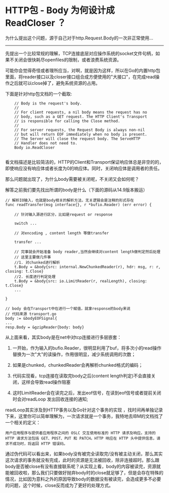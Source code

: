 # HTTP包 - Body 为何设计成ReadCloser ？


为什么提出这个问题，源于自己对于http.Request.Body的一次非正常使用...


---
先提出一个比较常规的理解，TCP连接底层对应操作系统的socket文件句柄，如果不关闭会很快耗尽openfiles的限制，或者浪费系统资源。

可能你会觉得奇怪或者理所应当，对啊，就是因为这样，所以在Go的内置http包里面，将reader接口以及closer接口组合成方便使用的"大接口"，在完成read操作之后就可以close掉了，避免系统资源的占用。

下面是针对http包文档的一个截取:
```bigquery
	// Body is the request's body.
	//
	// For client requests, a nil body means the request has no
	// body, such as a GET request. The HTTP Client's Transport
	// is responsible for calling the Close method.
	//
	// For server requests, the Request Body is always non-nil
	// but will return EOF immediately when no body is present.
	// The Server will close the request body. The ServeHTTP
	// Handler does not need to.
	Body io.ReadCloser


```
看文档描述是比较简洁的，HTTP的Client和Transport保证响应体总是非空的的，即使响应没有响应体或者长度为0的响应体。同时，关闭响应体是调用者的责任。

那么问题就出现了，为什么body需要被关闭呢，不关闭又会如何呢？

解答之前我们要先找出所谓的body是什么（下面的源码从14.9版本搬运）

```bigquery
// 解析IO输入，也就是body相关的解析方法，无关逻辑会是注释的形式存在
func readTransfer(msg interface{}, r *bufio.Reader) (err error) {
    
    // 针对输入源进行区分，比如是request or response

    switch ...

    // 对encoding , content length 等做transfer
    
    transfer ...     

    // 完事就会开始准备 body reader,当然会继续对content length做判定然后处理
    // 这里主要做几件事
    //1. 对chunked进行解析
	t.Body = &body{src: internal.NewChunkedReader(r), hdr: msg, r: r, closing: t.Close}
    //2. 长度进行判定处理
    t.Body = &body{src: io.LimitReader(r, realLength), closing: t.Close}
    ...

}

// body 会在Transport中在进行一个赋值，就拿response的body来说
// 代码来源 transport.go 
body := &bodyEOFSignal{
...
resp.Body = &gzipReader{body: body}

```
从上面来看，其实body是在net中对tcp连接进行多层嵌套：
1. 一开始，作为输入的bufio.Reader，很明显利用了buf，将多次小的read操作替换为一次"大"的读操作，作用很明显，减少系统调用的次数；

2. 如果是chunked，chunkedReader会再解析chunked格式的编码；

3. 代码实现看，tcp连接在读取完body之后(content length判定)不会直接关闭，这样会导致read操作阻塞

4. 这时LimitReader会在读完之后，发出eof信号，在读到eof信号或者提前关闭时会对readLoop 发出回收连接的通知;

readLoop其实涉及到HTTP事务以及Go针对这个事务的实现 ，找时间再单独记录下来，这里你可以简单理解为，一次请求就是一个事务，我特地去IBM的文档找了一个相关的定义：
```bigquery
用户应用程序与提供者应用程序之间的 OSLC 交互使用标准的 HTTP 请求及响应。支持的 HTTP 请求方法包括 GET、POST、PUT 和 PATCH。HTTP 响应在 HTTP 头中提供信息，请求不成功时，将返回 HTTP 错误码。
```

通过伪代码可以看出来，如果body没有被完全读取完/没有被主动关闭，那么其实这次请求的事务就没有完成，此时的资源是无法被回收，除非连接超时。那么跟body是否被close有没有直接联系呢？从实现上看，body的内容被读完，资源就能被回收啦，那么我们只要做好抛弃body时的close就足够了，但是会存在特殊的情况，比如因为意料之外的原因导致body的数据没有被读完，会造成更多不必要的问题，这个时候，close反而成为了更好的处理方式。

